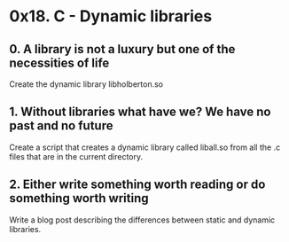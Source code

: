 # 0x18. C - Dynamic libraries
## 0. A library is not a luxury but one of the necessities of life
Create the dynamic library libholberton.so
## 1. Without libraries what have we? We have no past and no future
Create a script that creates a dynamic library called liball.so from all the .c files that are in the current directory.
## 2. Either write something worth reading or do something worth writing 
Write a blog post describing the differences between static and dynamic libraries.
